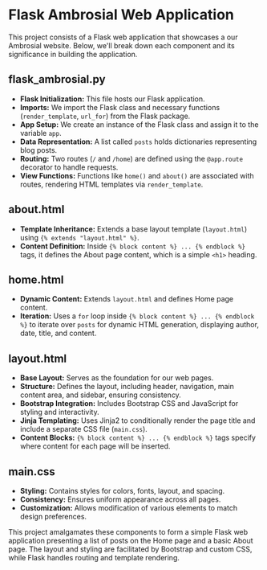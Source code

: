 # Flask Ambrosial Web Application

This project consists of a Flask web application that showcases a our Ambrosial website. Below, we'll break down each component and its significance in building the application.

## flask_ambrosial.py
- **Flask Initialization:** This file hosts our Flask application.
- **Imports:** We import the Flask class and necessary functions (`render_template`, `url_for`) from the Flask package.
- **App Setup:** We create an instance of the Flask class and assign it to the variable `app`.
- **Data Representation:** A list called `posts` holds dictionaries representing blog posts.
- **Routing:** Two routes (`/` and `/home`) are defined using the `@app.route` decorator to handle requests.
- **View Functions:** Functions like `home()` and `about()` are associated with routes, rendering HTML templates via `render_template`.

## about.html
- **Template Inheritance:** Extends a base layout template (`layout.html`) using `{% extends "layout.html" %}`.
- **Content Definition:** Inside `{% block content %} ... {% endblock %}` tags, it defines the About page content, which is a simple `<h1>` heading.

## home.html
- **Dynamic Content:** Extends `layout.html` and defines Home page content.
- **Iteration:** Uses a `for` loop inside `{% block content %} ... {% endblock %}` to iterate over `posts` for dynamic HTML generation, displaying author, date, title, and content.

## layout.html
- **Base Layout:** Serves as the foundation for our web pages.
- **Structure:** Defines the layout, including header, navigation, main content area, and sidebar, ensuring consistency.
- **Bootstrap Integration:** Includes Bootstrap CSS and JavaScript for styling and interactivity.
- **Jinja Templating:** Uses Jinja2 to conditionally render the page title and include a separate CSS file (`main.css`).
- **Content Blocks:** `{% block content %} ... {% endblock %}` tags specify where content for each page will be inserted.

## main.css
- **Styling:** Contains styles for colors, fonts, layout, and spacing.
- **Consistency:** Ensures uniform appearance across all pages.
- **Customization:** Allows modification of various elements to match design preferences.

This project amalgamates these components to form a simple Flask web application presenting a list of posts on the Home page and a basic About page. The layout and styling are facilitated by Bootstrap and custom CSS, while Flask handles routing and template rendering.
